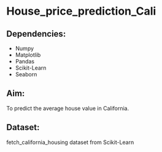 # House_price_prediction_Cali

## Dependencies:
* Numpy
* Matplotlib
* Pandas
* Scikit-Learn
* Seaborn

## Aim:
To predict the average house value in California.

## Dataset:
fetch_california_housing dataset from Scikit-Learn
